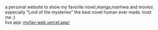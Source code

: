 a personal website to show my favorite novel,manga,manhwa and movies especially "Lord of the mysteries" the best novel human ever made. trust me ;)<br/>
live app: [myfav-web.vercel.app/](https://myfav-web.vercel.app/)
